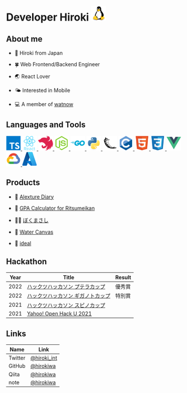 <!-- ### Hello there 👋 -->

# Developer Hiroki <img src="https://raw.githubusercontent.com/devicons/devicon/1119b9f84c0290e0f0b38982099a2bd027a48bf1/icons/linux/linux-original.svg" alt="linux" width="40" height="40"/>

## About me 
- 🎉 Hiroki from Japan

- 🍀 Web Frontend/Backend Engineer

- 🌏 React Lover

- 🌤 Interested in Mobile

- 💻 A member of [watnow](http://www.watnow.jp/)

## Languages and Tools

<p align="left">
    <a href="https://www.typescriptlang.org/" target="_blank" rel="noreferrer">
        <img src="https://raw.githubusercontent.com/devicons/devicon/master/icons/typescript/typescript-original.svg" alt="typescript" width="40" height="40"/>
    </a>
    <a href="https://reactjs.org/" target="_blank" rel="noreferrer">
        <img src="https://raw.githubusercontent.com/devicons/devicon/master/icons/react/react-original-wordmark.svg" alt="react" width="40" height="40"/>
    </a>
    <a href="https://nestjs.com/" target="_blank" rel="noreferrer">
        <img src="https://raw.githubusercontent.com/devicons/devicon/1119b9f84c0290e0f0b38982099a2bd027a48bf1/icons/nestjs/nestjs-plain.svg" alt="nestjs" width="40" height="40"/>
    </a>
    <a href="https://nodejs.org/" target="_blank" rel="noreferrer">
        <img src="https://raw.githubusercontent.com/devicons/devicon/1119b9f84c0290e0f0b38982099a2bd027a48bf1/icons/nodejs/nodejs-original.svg" alt="nodejs" width="40" height="40"/>
    </a>
    <a href="https://go.dev/" target="_blank" rel="noreferrer">
        <img src="https://raw.githubusercontent.com/devicons/devicon/1119b9f84c0290e0f0b38982099a2bd027a48bf1/icons/go/go-original-wordmark.svg" alt="go" width="40" height="40"/>
    </a>
    <a href="https://www.python.org/" target="_blank" rel="noreferrer">
        <img src="https://raw.githubusercontent.com/devicons/devicon/1119b9f84c0290e0f0b38982099a2bd027a48bf1/icons/python/python-original.svg" alt="python" width="40" height="40"/>
    </a>
    <a href="https://msiz07-flask-docs-ja.readthedocs.io/" target="_blank" rel="noreferrer">
        <img src="https://raw.githubusercontent.com/devicons/devicon/1119b9f84c0290e0f0b38982099a2bd027a48bf1/icons/flask/flask-original.svg" alt="flask" width="40" height="40"/>
    </a>
    <a href="https://clang.llvm.org/" target="_blank" rel="noreferrer">
        <img src="https://raw.githubusercontent.com/devicons/devicon/1119b9f84c0290e0f0b38982099a2bd027a48bf1/icons/c/c-original.svg" alt="c" width="40" height="40"/>
    </a>
    <a href="https://www.w3.org/html/" target="_blank" rel="noreferrer">
        <img src="https://raw.githubusercontent.com/devicons/devicon/1119b9f84c0290e0f0b38982099a2bd027a48bf1/icons/html5/html5-original.svg" alt="html5" width="40" height="40"/>
    </a>
    <a href="https://www.w3schools.com/css/" target="_blank" rel="noreferrer">
        <img src="https://raw.githubusercontent.com/devicons/devicon/1119b9f84c0290e0f0b38982099a2bd027a48bf1/icons/css3/css3-original.svg" alt="css3" width="40" height="40"/>
    </a>
    <a href="https://vuejs.org/index.html" target="_blank" ±rel="noreferrer">
        <img src="https://raw.githubusercontent.com/devicons/devicon/1119b9f84c0290e0f0b38982099a2bd027a48bf1/icons/vuejs/vuejs-original.svg" alt="vuejs" width="40" height="40"/>
    </a>
    <a href="https://console.cloud.google.com" target="_blank" ±rel="noreferrer">
        <img src="https://raw.githubusercontent.com/devicons/devicon/1119b9f84c0290e0f0b38982099a2bd027a48bf1/icons/googlecloud/googlecloud-original.svg" alt="googlecloud" width="40" height="40"/>
    </a>
    <a href="https://azure.microsoft.com" target="_blank" ±rel="noreferrer">
        <img src="https://raw.githubusercontent.com/devicons/devicon/1119b9f84c0290e0f0b38982099a2bd027a48bf1/icons/azure/azure-original.svg" alt="azure" width="40" height="40"/>
    </a>

## Products

- 📸 [Alexture Diary](https://alexturediary.vercel.app/)

- 📌 [GPA Calculator for Ritsumeikan](https://rits-gpa.vercel.app/)

- 🙎‍♂️ [ぼくまさし](https://masashi-calorie.vercel.app/)

- 🎨 [Water Canvas](https://water-canvas.netlify.app/)

- 🍏 [ideal](https://idealapp.vercel.app/)

## Hackathon

| Year | Title | Result |
| ---- | ----- | ------ |
| 2022 | [ハックツハッカソン プテラカップ](https://cup.hackz.team/ptera) | 優秀賞 |
| 2022 | [ハックツハッカソン ギガノトカップ](https://cup.hackz.team/giganoto/) | 特別賞 |
| 2021 | [ハックツハッカソン スピノカップ](https://cup.hackz.team/spino/) | |
| 2021 | [Yahoo! Open Hack U 2021](https://hacku.yahoo.co.jp/2021) | |

## Links

| Name | Link |
| --- | ---|
| Twitter | [@hiroki_int](https://twitter.com/hiroki_int) |
| GitHub | [@hirokiwa](https://github.com/hirokiwa) |
| Qiita | [@hirokiwa](https://qiita.com/hirokiwa) |
| note | [@hirokiwa](https://note.com/hirokiwa) |


<!-- <a href="https://github.com/anuraghazra/github-readme-stats">
  <img align="left" src="https://github-readme-stats.vercel.app/api/top-langs/?username=hirokiwa" />
</a> -->
